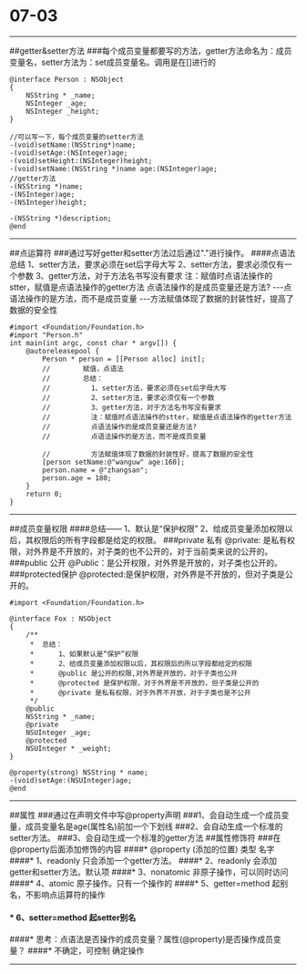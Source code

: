 # 07-03
---
##getter&setter方法
###每个成员变量都要写的方法，getter方法命名为：成员变量名，setter方法为：set成员变量名。调用是在[]进行的

```
@interface Person : NSObject
{
    NSString * _name;
    NSInteger _age;
    NSInteger _height;
}

//可以写一下，每个成员变量的setter方法
-(void)setName:(NSString*)name;
-(void)setAge:(NSInteger)age;
-(void)setHeight:(NSInteger)height;
-(void)setName:(NSString *)name age:(NSInteger)age;
//getter方法
-(NSString *)name;
-(NSInteger)age;
-(NSInteger)height;

-(NSString *)description;
@end
```

---
##点运算符
###通过写好getter和setter方法过后通过"."进行操作。
####点语法总结
    1、setter方法，要求必须在set后字母大写
    2、setter方法，要求必须仅有一个参数
    3、getter方法，对于方法名书写没有要求
    注：赋值时点语法操作的stter，赋值是点语法操作的getter方法
          点语法操作的是成员变量还是方法?
    ---点语法操作的是方法，而不是成员变量
    ---方法赋值体现了数据的封装性好，提高了数据的安全性
```
#import <Foundation/Foundation.h>
#import "Person.h"
int main(int argc, const char * argv[]) {
    @autoreleasepool {
        Person * person = [[Person alloc] init];
        //        赋值，点语法
        //        总结：
        //          1、setter方法，要求必须在set后字母大写
        //          2、setter方法，要求必须仅有一个参数
        //          3、getter方法，对于方法名书写没有要求
        //          注：赋值时点语法操作的stter，赋值是点语法操作的getter方法
        //          点语法操作的是成员变量还是方法?
        //          点语法操作的是方法，而不是成员变量
        
        //          方法赋值体现了数据的封装性好，提高了数据的安全性
        [person setName:@"wanguw" age:160];
        person.name = @"zhangsan";
        person.age = 180;
    }
    return 0;
}
```
---
##成员变量权限
####总结——
    1、默认是“保护权限”
    2、给成员变量添加权限以后，其权限后的所有字段都是给定的权限。
###private 私有
    @private: 是私有权限，对外界是不开放的，对子类的也不公开的，对于当前类来说的公开的。
###public 公开
    @Public：是公开权限，对外界是开放的，对子类也公开的。
###protected保护
    @protected:是保护权限，对外界是不开放的，但对子类是公开的。
```
#import <Foundation/Foundation.h>

@interface Fox : NSObject
{
    /**
     *  总结：
     *      1、如果默认是“保护”权限
     *      2、给成员变量添加权限以后，其权限后的所以字段都给定的权限
     *      @public 是公开的权限,对外界是开放的，对于子类也公开
     *      @protected 是保护权限，对于外界是不开放的，但子类是公开的
     *      @private 是私有权限，对于外界不开放，对于子类也是不公开
     */
    @public
    NSString * _name;
    @private
    NSUInteger _age;
    @protected
    NSUInteger * _weight;
}

@property(strong) NSString * name;
-(void)setAge:(NSUInteger)age;
@end
```
---
##属性
###通过在声明文件中写@property声明
###1、会自动生成一个成员变量，成员变量名是age(属性名)前加一个下划线
###2、会自动生成一个标准的setter方法。
###3、会自动生成一个标准的getter方法
##属性修饰符
###在@property后面添加修饰的内容
####*  @property (添加的位置)  类型  名字
 ####*      1、readonly 只会添加一个getter方法。
 ####*      2、readonly 会添加getter和setter方法。默认项
 ####*      3、nonatomic 非原子操作，可以同时访问
 ####*      4、atomic 原子操作。只有一个操作的
 ####*      5、getter=method 起别名，不影响点运算符的操作
#### *      6、setter=method 起setter别名
 ####*      思考：点语法是否操作的成员变量？属性(@property)是否操作成员变量？
 ####*                          不确定，可控制                               确定操作

---


